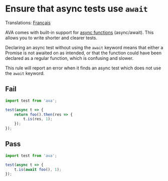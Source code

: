 # Ensure that async tests use `await`

Translations: [Français](https://github.com/avajs/ava-docs/blob/master/fr_FR/related/eslint-plugin-ava/docs/rules/no-async-fn-without-await.md)

AVA comes with built-in support for [async functions](http://www.2ality.com/2016/02/async-functions.html) (async/await). This allows you to write shorter and clearer tests.

Declaring an async test without using the `await` keyword means that either a Promise is not awaited on as intended, or that the function could have been declared as a regular function, which is confusing and slower.

This rule will report an error when it finds an async test which does not use the `await` keyword.


## Fail

```js
import test from 'ava';

test(async t => {
	return foo().then(res => {
		t.is(res, 1);
	});
});
```


## Pass

```js
import test from 'ava';

test(async t => {
	t.is(await foo(), 1);
});
```
